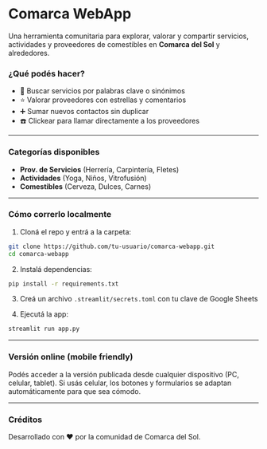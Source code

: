 # Comarca WebApp

Una herramienta comunitaria para explorar, valorar y compartir servicios, actividades y proveedores de comestibles en **Comarca del Sol** y alrededores.

### ¿Qué podés hacer?

- 🔎 Buscar servicios por palabras clave o sinónimos
- ⭐ Valorar proveedores con estrellas y comentarios
- ➕ Sumar nuevos contactos sin duplicar
- ☎️ Clickear para llamar directamente a los proveedores

---

### Categorías disponibles

- **Prov. de Servicios** (Herrería, Carpintería, Fletes)
- **Actividades** (Yoga, Niños, Vitrofusión)
- **Comestibles** (Cerveza, Dulces, Carnes)

---

### Cómo correrlo localmente

1. Cloná el repo y entrá a la carpeta:

```bash
git clone https://github.com/tu-usuario/comarca-webapp.git
cd comarca-webapp
```

2. Instalá dependencias:

```bash
pip install -r requirements.txt
```

3. Creá un archivo `.streamlit/secrets.toml` con tu clave de Google Sheets

4. Ejecutá la app:

```bash
streamlit run app.py
```

---

### Versión online (mobile friendly)

Podés acceder a la versión publicada desde cualquier dispositivo (PC, celular, tablet). Si usás celular, los botones y formularios se adaptan automáticamente para que sea cómodo.

---

### Créditos

Desarrollado con ❤️ por la comunidad de Comarca del Sol.